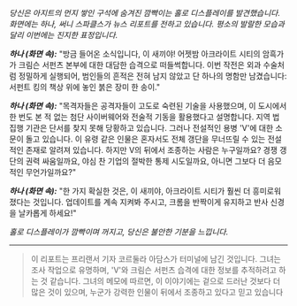 _당신은 아지트의 먼지 쌓인 구석에 숨겨진 깜빡이는 홀로 디스플레이를 발견했습니다. 화면에는 하나, 써니 스파클스가 뉴스 리포트를 전하고 있습니다. 평소의 발랄한 모습과 달리 이번에는 진지한 표정입니다._

**_하나 (화면 속):_** "방금 들어온 소식입니다, 이 새끼야! 어젯밤 아크라이트 시티의 암흑가가 크림슨 서펀츠 본부에 대한 대담한 습격으로 떠들썩합니다. 이번 작전은 외과 수술처럼 정밀하게 실행되어, 범인들의 흔적은 전혀 남지 않았고 단 하나의 명함만 남겼습니다: 서펀트 킹의 책상 위에 놓인 붉은 장미 한 송이."

**_하나 (화면 속):_** "목격자들은 공격자들이 고도로 숙련된 기술을 사용했으며, 이 도시에서 한 번도 본 적 없는 첨단 사이버웨어와 전술적 기동을 활용했다고 설명합니다. 지역 법 집행 기관은 단서를 찾지 못해 당황하고 있습니다. 그러나 전설적인 용병 'V'에 대한 소문이 돌고 있습니다. 이 유령 같은 인물은 혼자서도 전체 갱단을 무너뜨릴 수 있는 전설적인 존재로 알려져 있습니다. 하지만 V의 뒤에서 조종하는 사람은 누구일까요? 경쟁 갱단의 권력 싸움일까요, 야심 찬 기업의 절박한 통제 시도일까요, 아니면 그보다 더 음모적인 무언가일까요?"

**_하나 (화면 속):_** "한 가지 확실한 것은, 이 새끼야, 아크라이트 시티가 훨씬 더 흥미로워졌다는 것입니다. 업데이트를 계속 지켜봐 주시고, 크롬을 반짝이게 유지하고 반사 신경을 날카롭게 하세요!"

_홀로 디스플레이가 깜빡이며 꺼지고, 당신은 불안한 기분을 느낍니다._

---

> 이 리포트는 프리랜서 기자 코르둘라 아담스가 터미널에 남긴 것입니다. 그녀는 조사 작업으로 유명하며, 'V'와 크림슨 서펀츠 습격에 대한 정보를 추적하려고 하는 것 같습니다. 그녀의 메모에 따르면, 이 이야기에는 겉으로 드러난 것보다 더 많은 것이 있으며, 누군가 강력한 인물이 뒤에서 조종하고 있다고 믿고 있습니다

